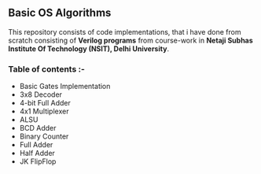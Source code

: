 ## Basic OS Algorithms ##

This repository consists of code implementations, that i have done from scratch consisting of **Verilog programs** from course-work in **Netaji Subhas Institute Of Technology (NSIT), Delhi University**.

### Table of contents :- ###

+ Basic Gates Implementation
+ 3x8 Decoder
+ 4-bit Full Adder
+ 4x1 Multiplexer
+ ALSU
+ BCD Adder
+ Binary Counter
+ Full Adder
+ Half Adder
+ JK FlipFlop
